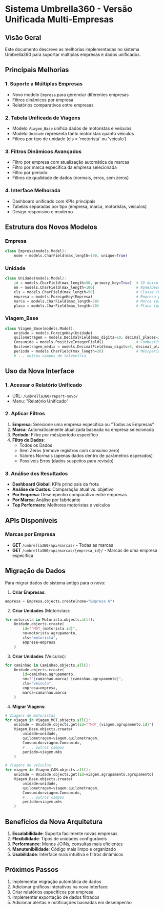 # Sistema Umbrella360 - Versão Unificada Multi-Empresas

## Visão Geral

Este documento descreve as melhorias implementadas no sistema Umbrella360 para suportar múltiplas empresas e dados unificados.

## Principais Melhorias

### 1. Suporte a Múltiplas Empresas
- Novo modelo `Empresa` para gerenciar diferentes empresas
- Filtros dinâmicos por empresa
- Relatórios comparativos entre empresas

### 2. Tabela Unificada de Viagens
- Modelo `Viagem_Base` unifica dados de motoristas e veículos
- Modelo `Unidade` representa tanto motoristas quanto veículos
- Filtros por tipo de unidade (cls = 'motorista' ou 'veiculo')

### 3. Filtros Dinâmicos Avançados
- Filtro por empresa com atualização automática de marcas
- Filtro por marca específica da empresa selecionada
- Filtro por período
- Filtros de qualidade de dados (normais, erros, sem zeros)

### 4. Interface Melhorada
- Dashboard unificado com KPIs principais
- Tabelas separadas por tipo (empresa, marca, motoristas, veículos)
- Design responsivo e moderno

## Estrutura dos Novos Modelos

### Empresa
```python
class Empresa(models.Model):
    nome = models.CharField(max_length=100, unique=True)
```

### Unidade
```python
class Unidade(models.Model):
    id = models.CharField(max_length=50, primary_key=True)  # ID único
    nm = models.CharField(max_length=100)                   # Nome/Descrição
    cls = models.CharField(max_length=50)                   # Classe (motorista/veiculo)
    empresa = models.ForeignKey(Empresa)                    # Empresa proprietária
    marca = models.CharField(max_length=50)                 # Marca (para veículos)
    placa = models.CharField(max_length=20)                 # Placa (para veículos)
```

### Viagem_Base
```python
class Viagem_Base(models.Model):
    unidade = models.ForeignKey(Unidade)
    quilometragem = models.DecimalField(max_digits=10, decimal_places=2)
    Consumido = models.PositiveIntegerField()               # Combustível total
    Quilometragem_média = models.DecimalField(max_digits=5, decimal_places=2)  # km/L
    período = models.CharField(max_length=20)               # Mês/período
    # ... outros campos de telemetria
```

## Uso da Nova Interface

### 1. Acessar o Relatório Unificado
- URL: `/umbrella360/report-novo/`
- Menu: "Relatório Unificado"

### 2. Aplicar Filtros
1. **Empresa**: Selecione uma empresa específica ou "Todas as Empresas"
2. **Marca**: Automaticamente atualizada baseada na empresa selecionada
3. **Período**: Filtre por mês/período específico
4. **Filtro de Dados**: 
   - Todos os Dados
   - Sem Zeros (remove registros com consumo zero)
   - Valores Normais (apenas dados dentro de parâmetros esperados)
   - Possíveis Erros (dados suspeitos para revisão)

### 3. Análise dos Resultados
- **Dashboard Global**: KPIs principais da frota
- **Análise de Custos**: Comparação atual vs. objetivo
- **Por Empresa**: Desempenho comparativo entre empresas
- **Por Marca**: Análise por fabricante
- **Top Performers**: Melhores motoristas e veículos

## APIs Disponíveis

### Marcas por Empresa
- **GET** `/umbrella360/api/marcas/` - Todas as marcas
- **GET** `/umbrella360/api/marcas/{empresa_id}/` - Marcas de uma empresa específica

## Migração de Dados

Para migrar dados do sistema antigo para o novo:

1. **Criar Empresas**:
```python
empresa = Empresa.objects.create(nome="Empresa A")
```

2. **Criar Unidades** (Motoristas):
```python
for motorista in Motorista.objects.all():
    Unidade.objects.create(
        id=f"MOT_{motorista.id}",
        nm=motorista.agrupamento,
        cls="motorista",
        empresa=empresa
    )
```

3. **Criar Unidades** (Veículos):
```python
for caminhao in Caminhao.objects.all():
    Unidade.objects.create(
        id=caminhao.agrupamento,
        nm=f"{caminhao.marca} {caminhao.agrupamento}",
        cls="veiculo",
        empresa=empresa,
        marca=caminhao.marca
    )
```

4. **Migrar Viagens**:
```python
# Viagens de motoristas
for viagem in Viagem_MOT.objects.all():
    unidade = Unidade.objects.get(id=f"MOT_{viagem.agrupamento.id}")
    Viagem_Base.objects.create(
        unidade=unidade,
        quilometragem=viagem.quilometragem,
        Consumido=viagem.Consumido,
        # ... outros campos
        período=viagem.mês
    )

# Viagens de veículos
for viagem in Viagem_CAM.objects.all():
    unidade = Unidade.objects.get(id=viagem.agrupamento.agrupamento)
    Viagem_Base.objects.create(
        unidade=unidade,
        quilometragem=viagem.quilometragem,
        Consumido=viagem.Consumido,
        # ... outros campos
        período=viagem.mês
    )
```

## Benefícios da Nova Arquitetura

1. **Escalabilidade**: Suporta facilmente novas empresas
2. **Flexibilidade**: Tipos de unidades configuráveis
3. **Performance**: Menos JOINs, consultas mais eficientes
4. **Manutenibilidade**: Código mais limpo e organizado
5. **Usabilidade**: Interface mais intuitiva e filtros dinâmicos

## Próximos Passos

1. Implementar migração automática de dados
2. Adicionar gráficos interativos na nova interface
3. Criar relatórios específicos por empresa
4. Implementar exportação de dados filtrados
5. Adicionar alertas e notificações baseadas em desempenho
